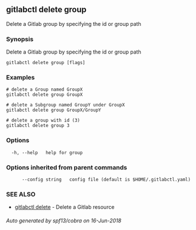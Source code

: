 ## gitlabctl delete group

Delete a Gitlab group by specifying the id or group path

### Synopsis

Delete a Gitlab group by specifying the id or group path

```
gitlabctl delete group [flags]
```

### Examples

```
# delete a Group named GroupX
gitlabctl delete group GroupX

# delete a Subgroup named GroupY under GroupX
gitlabctl delete group GroupX/GroupY

# delete a group with id (3)
gitlabctl delete group 3
```

### Options

```
  -h, --help   help for group
```

### Options inherited from parent commands

```
      --config string   config file (default is $HOME/.gitlabctl.yaml)
```

### SEE ALSO

* [gitlabctl delete](gitlabctl_delete.md)	 - Delete a Gitlab resource

###### Auto generated by spf13/cobra on 16-Jun-2018
